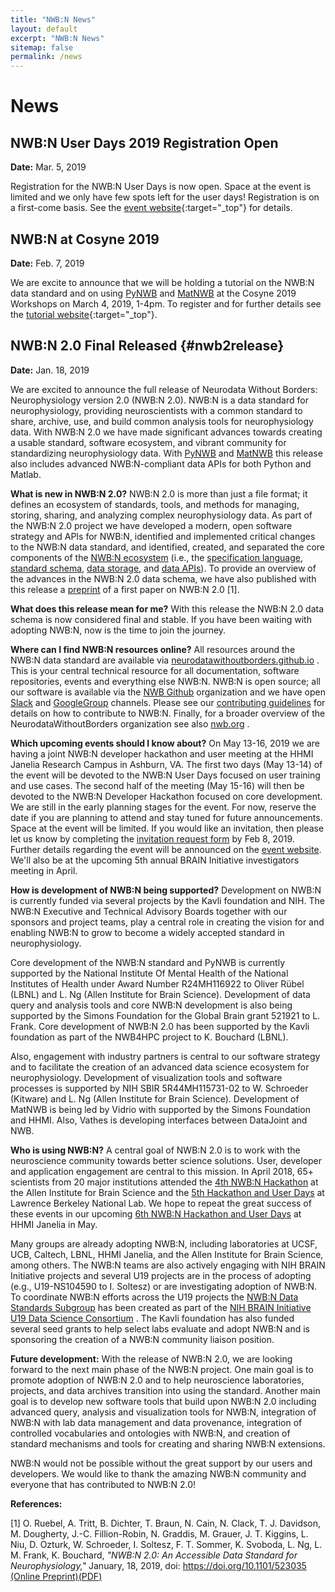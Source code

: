 ```yaml
---
title: "NWB:N News"
layout: default
excerpt: "NWB:N News"
sitemap: false
permalink: /news
---
```


# News

## NWB:N User Days 2019 Registration Open
**Date:** Mar. 5, 2019

Registration for the NWB:N User Days is now open. Space at the event is limited and we only have few spots left for the user days! Registration is on a first-come basis. See the [event website](https://neurodatawithoutborders.github.io/nwb_hackathons/HCK06_2019_Janelia/){:target="_top"} for details.

## NWB:N at Cosyne 2019
**Date:** Feb. 7, 2019

We are excite to announce that we will be holding a tutorial on the NWB:N data standard and on using [PyNWB](https://neurodatawithoutborders.github.io/pynwb) and [MatNWB](https://neurodatawithoutborders.github.io/matnwbemb) at the Cosyne 2019 Workshops on March 4, 2019, 1-4pm. To register and for further details see the [tutorial website](https://neurodatawithoutborders.github.io/nwb_hackathons/Cosyne_2019/){:target="_top"}.


## NWB:N 2.0 Final Released {#nwb2release}
**Date:** Jan. 18, 2019

We are excited to announce the full release of Neurodata Without Borders: Neurophysiology version 2.0 (NWB:N 2.0). NWB:N is a data standard for neurophysiology, providing neuroscientists with a common standard to share, archive, use, and build common analysis tools for neurophysiology data. With NWB:N 2.0 we have made significant advances towards creating a usable standard, software ecosystem, and vibrant community for standardizing neurophysiology data. With [PyNWB](https://neurodatawithoutborders.github.io/pynwb) and [MatNWB](https://neurodatawithoutborders.github.io/matnwbemb) this release also includes advanced NWB:N-compliant data APIs for both Python and Matlab.

**What is new in NWB:N 2.0?** NWB:N 2.0 is more than just a file format; it defines an ecosystem of standards, tools, and methods for managing, storing, sharing, and analyzing complex neurophysiology data. As part of the NWB:N 2.0 project we have developed a modern, open software strategy and APIs for NWB:N, identified and implemented critical changes to the NWB:N data standard, and identified, created, and separated the core components of the [NWB:N ecosystem](https://neurodatawithoutborders.github.io/overview) (i.e., the [specification language](https://neurodatawithoutborders.github.io/schemalanguage), [standard schema](https://neurodatawithoutborders.github.io/datastandard), [data storage](https://neurodatawithoutborders.github.io/storage_hdf), and [data APIs](https://neurodatawithoutborders.github.io/pynwb)). To provide an overview of the advances in the NWB:N 2.0 data schema, we have also published with this release a [preprint](https://www.biorxiv.org/content/early/2019/01/17/523035) of a first paper on NWB:N 2.0 [1].

**What does this release mean for me?** With this release the NWB:N 2.0 data schema is now considered final and stable. If you have been waiting with adopting NWB:N, now is the time to join the journey.

**Where can I find NWB:N resources online?** All resources around the NWB:N data standard are available via [neurodatawithoutborders.github.io](https://neurodatawithoutborders.github.io/) . This is your central technical resource for all documentation, software repositories, events and everything else NWB:N. NWB:N is open source; all our software is available via the [NWB Github](https://github.com/NeurodataWithoutBorders) organization and we have open [Slack](https://nwb-users.slack.com/) and [GoogleGroup](https://groups.google.com/forum/#!forum/neurodatawithoutborders) channels. Please see our [contributing guidelines](https://neurodatawithoutborders.github.io/contributing) for details on how to contribute to NWB:N. Finally, for a broader overview of the NeurodataWithoutBorders organization see also [nwb.org](https://www.nwb.org/) .

**Which upcoming events should I know about?** On May 13-16, 2019 we are having a joint NWB:N developer hackathon and user meeting at the HHMI Janelia Research Campus in Ashburn, VA. The first two days (May 13-14) of the event will be devoted to the NWB:N User Days focused on user training and use cases. The second half of the meeting (May 15-16) will then be devoted to the NWB:N Developer Hackathon focused on core development. We are still in the early planning stages for the event. For now, reserve the date if you are planning to attend and stay tuned for future announcements. Space at the event will be limited. If you would like an invitation, then please let us know by completing the [invitation request form](https://goo.gl/forms/UCNxxjmnpuAabQx63) by Feb 8, 2019. Further details regarding the event will be announced on the [event website](https://neurodatawithoutborders.github.io/nwb_hackathons/HCK06_2019_Janelia/). We'll also be at the upcoming 5th annual BRAIN Initiative investigators meeting in April.

**How is development of NWB:N being supported?** Development on NWB:N is currently funded via several projects by the Kavli foundation and NIH. The NWB:N Executive and Technical Advisory Boards together with our sponsors and project teams, play a central role in creating the vision for and enabling NWB:N to grow to become a widely accepted standard in neurophysiology.

Core development of the NWB:N standard and PyNWB is currently supported by the National Institute Of Mental Health of the National Institutes of Health under Award Number R24MH116922 to Oliver Rübel (LBNL) and L. Ng (Allen Institute for Brain Science). Development of data query and analysis tools and core NWB:N development is also being supported by the Simons Foundation for the Global Brain grant 521921 to L. Frank. Core development of NWB:N 2.0 has been supported by the Kavli foundation as part of the NWB4HPC project to K. Bouchard (LBNL).

Also, engagement with industry partners is central to our software strategy and to facilitate the creation of an advanced data science ecosystem for neurophysiology. Development of visualization tools and software processes is supported by NIH SBIR 5R44MH115731-02 to W. Schroeder (Kitware) and L. Ng (Allen Institute for Brain Science).  Development of MatNWB is being led by Vidrio with supported by the Simons Foundation and HHMI. Also, Vathes is developing interfaces between DataJoint and NWB.

**Who is using NWB:N?** A central goal of NWB:N 2.0 is to work with the neuroscience community towards better science solutions. User, developer and application engagement are central to this mission. In April 2018, 65+ scientists from 20 major institutions attended the [4th NWB:N Hackathon](https://neurodatawithoutborders.github.io/nwb_hackathons/HCK04_2018_Seattle/) at the Allen Institute for Brain Science and the [5th Hackathon and User Days](https://neurodatawithoutborders.github.io/nwb_hackathons/HCK05_2018_Berkeley/) at  Lawrence Berkeley National Lab. We hope to repeat the great success of these events in our upcoming  [6th NWB:N Hackathon and User Days](https://neurodatawithoutborders.github.io/nwb_hackathons/HCK06_2019_Janelia/) at HHMI Janelia in May.

Many groups are already adopting NWB:N, including laboratories at UCSF, UCB, Caltech, LBNL, HHMI Janelia, and the Allen Institute for Brain Science, among others. The NWB:N teams are also actively engaging with NIH BRAIN Initiative projects and several U19 projects are in the process of adopting (e.g., U19-NS104590 to I. Soltesz) or are investigating adoption of NWB:N. To coordinate NWB:N efforts across the U19 projects the [NWB:N Data Standards Subgroup](https://www.imagwiki.nibib.nih.gov/content/nwb-standards-subgroup) has been created as part of the [NIH BRAIN Initiative U19 Data Science Consortium](https://www.imagwiki.nibib.nih.gov/working-groups/other-nih-brain-initiative-u19-data-science-consortium) . The Kavli foundation has also funded several seed grants to help select labs evaluate and adopt NWB:N and is sponsoring the creation of a NWB:N community liaison position.

**Future development:**  With the release of NWB:N 2.0, we are looking forward to the next main phase of the NWB:N project. One main goal is to promote adoption of NWB:N 2.0 and to help neuroscience laboratories, projects, and data archives transition into using the standard. Another main goal is to develop new software tools that build upon NWB:N 2.0 including advanced query, analysis and visualization tools for NWB:N, integration of NWB:N with lab data management and data provenance, integration of controlled vocabularies and ontologies with NWB:N, and creation of standard mechanisms and tools for creating and sharing NWB:N extensions.

NWB:N would not be possible without the great support by our users and developers. We would like to thank the amazing NWB:N community and everyone that has contributed to NWB:N 2.0!

**References:**

[1] O. Ruebel, A. Tritt, B. Dichter, T. Braun, N. Cain, N. Clack, T. J. Davidson, M. Dougherty, J.-C. Fillion-Robin, N. Graddis,  M. Grauer, J. T. Kiggins, L. Niu, D. Ozturk, W. Schroeder, I. Soltesz, F. T. Sommer, K. Svoboda, L. Ng, L. M. Frank, K. Bouchard, *"NWB:N 2.0: An Accessible Data Standard for Neurophysiology,"* January, 18, 2019, doi: https://doi.org/10.1101/523035  [(Online Preprint)](https://www.biorxiv.org/content/early/2019/01/17/523035)[(PDF)](https://www.biorxiv.org/content/biorxiv/early/2019/01/17/523035.full.pdf)








